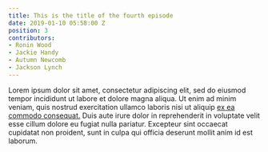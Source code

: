 ```yaml
---
title: This is the title of the fourth episode
date: 2019-01-10 05:58:00 Z
position: 3
contributors:
- Ronin Wood
- Jackie Handy
- Autumn Newcomb
- Jackson Lynch
---
```


Lorem ipsum dolor sit amet, consectetur adipiscing elit, sed do eiusmod tempor incididunt ut labore et dolore magna aliqua. Ut enim ad minim veniam, quis nostrud exercitation ullamco laboris nisi ut aliquip [ex ea commodo consequat.](https://github.com/sverrirs/jekyll-paginate-v2/issues/48) Duis aute irure dolor in reprehenderit in voluptate velit esse cillum dolore eu fugiat nulla pariatur. Excepteur sint occaecat cupidatat non proident, sunt in culpa qui officia deserunt mollit anim id est laborum.